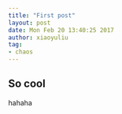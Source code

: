 ```yaml
---
title: "First post"
layout: post
date: Mon Feb 20 13:40:25 2017
author: xiaoyuliu
tag:
- chaos
---
```


## So cool

hahaha
